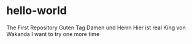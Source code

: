 # hello-world
The First Repository
Guten Tag Damen und Herrn
Hier ist real King von Wakanda
I want to try one more time
